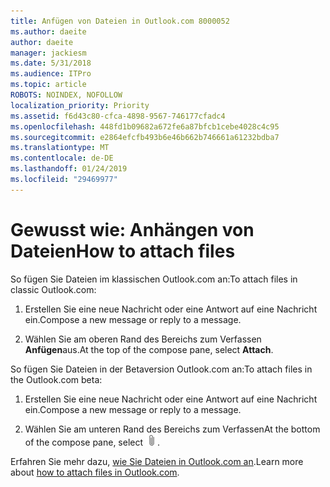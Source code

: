 ```yaml
---
title: Anfügen von Dateien in Outlook.com 8000052
ms.author: daeite
author: daeite
manager: jackiesm
ms.date: 5/31/2018
ms.audience: ITPro
ms.topic: article
ROBOTS: NOINDEX, NOFOLLOW
localization_priority: Priority
ms.assetid: f6d43c80-cfca-4898-9567-746177cfadc4
ms.openlocfilehash: 448fd1b09682a672fe6a87bfcb1cebe4028c4c95
ms.sourcegitcommit: e2864efcfb493b6e46b662b746661a61232bdba7
ms.translationtype: MT
ms.contentlocale: de-DE
ms.lasthandoff: 01/24/2019
ms.locfileid: "29469977"
---
```

# <a name="how-to-attach-files"></a><span data-ttu-id="0e763-102">Gewusst wie: Anhängen von Dateien</span><span class="sxs-lookup"><span data-stu-id="0e763-102">How to attach files</span></span>

<span data-ttu-id="0e763-103">So fügen Sie Dateien im klassischen Outlook.com an:</span><span class="sxs-lookup"><span data-stu-id="0e763-103">To attach files in classic Outlook.com:</span></span>
  
1. <span data-ttu-id="0e763-104">Erstellen Sie eine neue Nachricht oder eine Antwort auf eine Nachricht ein.</span><span class="sxs-lookup"><span data-stu-id="0e763-104">Compose a new message or reply to a message.</span></span>
    
2. <span data-ttu-id="0e763-105">Wählen Sie am oberen Rand des Bereichs zum Verfassen **Anfügen**aus.</span><span class="sxs-lookup"><span data-stu-id="0e763-105">At the top of the compose pane, select **Attach**.</span></span> 
    
<span data-ttu-id="0e763-106">So fügen Sie Dateien in der Betaversion Outlook.com an:</span><span class="sxs-lookup"><span data-stu-id="0e763-106">To attach files in the Outlook.com beta:</span></span>
  
1. <span data-ttu-id="0e763-107">Erstellen Sie eine neue Nachricht oder eine Antwort auf eine Nachricht ein.</span><span class="sxs-lookup"><span data-stu-id="0e763-107">Compose a new message or reply to a message.</span></span>
    
2. <span data-ttu-id="0e763-108">Wählen Sie am unteren Rand des Bereichs zum Verfassen</span><span class="sxs-lookup"><span data-stu-id="0e763-108">At the bottom of the compose pane, select</span></span> ![Anfügen](media/da223d01-5fe6-448c-a3a3-e2b5262da4b9.png)<span data-ttu-id="0e763-110">.</span><span class="sxs-lookup"><span data-stu-id="0e763-110"></span></span>
    
<span data-ttu-id="0e763-111">Erfahren Sie mehr dazu, [wie Sie Dateien in Outlook.com an](https://go.microsoft.com/fwlink/p/?linkid=2001702&amp;clcid=0x409).</span><span class="sxs-lookup"><span data-stu-id="0e763-111">Learn more about [how to attach files in Outlook.com](https://go.microsoft.com/fwlink/p/?linkid=2001702&amp;clcid=0x409).</span></span>
  

